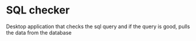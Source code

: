 # SQL checker


Desktop application that checks the sql query and if the query is good, pulls the data from the database
